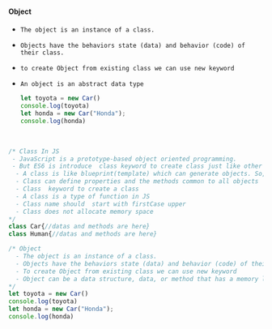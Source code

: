   #### Object 

  - `The object is an instance of a class.`

  - `Objects have the behaviors state (data) and behavior (code) of their class. `

  - `to create Object from existing class we can use new keyword`

  - `An object is an abstract data type`

    ```js
    let toyota = new Car()
    console.log(toyota)
    let honda = new Car("Honda");
    console.log(honda)
    ```





​	

```js
/* Class In JS
 - JavaScript is a prototype-based object oriented programming.
 - But ES6 is introduce  class keyword to create class just like other programing language (class-based      programming)
  - A class is like blueprint(template) which can generate objects. So, class helps to set the                classification of objects with its properties and capabilities.
  - Class can define properties and the methods common to all objects
  - Class  keyword to create a class
  - A class is a type of function in JS
  - Class name should  start with firstCase upper
  - Class does not allocate memory space
*/ 
class Car{//datas and methods are here}
class Human{//datas and methods are here}

/* Object 
  - The object is an instance of a class.
  - Objects have the behaviors state (data) and behavior (code) of their class.
  - To create Object from existing class we can use new keyword
  - Object can be a data structure, data, or method that has a memory location allocated
*/
let toyota = new Car()
console.log(toyota)
let honda = new Car("Honda");
console.log(honda)
```

